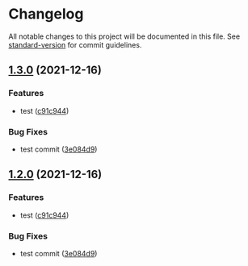 # Changelog

All notable changes to this project will be documented in this file. See [standard-version](https://github.com/conventional-changelog/standard-version) for commit guidelines.

## [1.3.0](https://github.com/daelmaak/ngx-doe-gallery/compare/v1.1.3...v1.3.0) (2021-12-16)


### Features

* test ([c91c944](https://github.com/daelmaak/ngx-doe-gallery/commit/c91c9448c4135556aba58055df1d8ecffee2e441))


### Bug Fixes

* test commit ([3e084d9](https://github.com/daelmaak/ngx-doe-gallery/commit/3e084d962a5bf9e90dac2338591b1ffb1c0d9377))

## [1.2.0](https://github.com/daelmaak/ngx-doe-gallery/compare/v1.1.3...v1.2.0) (2021-12-16)


### Features

* test ([c91c944](https://github.com/daelmaak/ngx-doe-gallery/commit/c91c9448c4135556aba58055df1d8ecffee2e441))


### Bug Fixes

* test commit ([3e084d9](https://github.com/daelmaak/ngx-doe-gallery/commit/3e084d962a5bf9e90dac2338591b1ffb1c0d9377))

